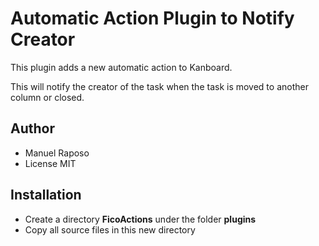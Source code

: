 Automatic Action Plugin to Notify Creator
===================================

This plugin adds a new automatic action to Kanboard.

This will notify the creator of the task when the task is moved to another column or closed.

Author
------

- Manuel Raposo
- License MIT

Installation
------------

- Create a directory **FicoActions** under the folder **plugins**
- Copy all source files in this new directory

